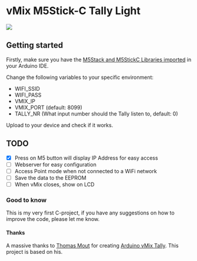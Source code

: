 # vMix M5Stick-C Tally Light

![](working-example.gif)

## Getting started

Firstly, make sure you have the [M5Stack and M5StickC Libraries imported](https://docs.m5stack.com/#/en/arduino/arduino_development) in your Arduino IDE.

Change the following variables to your specific environment:
*  WIFI_SSID
*  WIFI_PASS
*  VMIX_IP
*  VMIX_PORT (default: 8099)
*  TALLY_NR (What input number should the Tally listen to, default: 0)

Upload to your device and check if it works.

## TODO
* [x]  Press on M5 button will display IP Address for easy access
* [ ]  Webserver for easy configuration
* [ ]  Access Point mode when not connected to a WiFi network
* [ ]  Save the data to the EEPROM
* [ ]  When vMix closes, show on LCD

### Good to know
This is my very first C-project, if you have any suggestions on how to improve the code, please let me know.

#### Thanks
A massive thanks to [Thomas Mout](https://github.com/ThomasMout) for creating [Arduino vMix Tally](https://github.com/ThomasMout/Arduino-vMix-tally). This project is based on his.